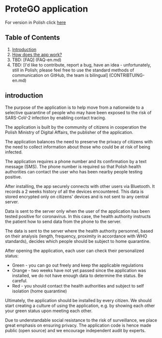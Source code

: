 # ProteGO application

For version in Polish click [here](README.md)

## Table of Contents

1. [Introduction](#introduction)
2. [How does the app work?](specs/README-en.md)
3. TBD: [FAQ] (FAQ-en.md)
4. TBD: [I'd like to contribute, report a bug, have an idea - unfortunately, still in Polish; please feel free to use the standard methods of communication on GitHub, the team is bilingual] (CONTRIBTUING-en.md)

## introduction

The purpose of the application is to help move from a nationwide to a selective quarantine of people who may have been exposed to the risk of SARS-CoV-2 infection by enabling contact tracing.

The application is built by the community of citizens in cooperation the Polish Ministry of Digital Affairs, the publisher of the application.

The application balances the need to preserve the privacy of citizens with the need to collect information about those who could be at risk of being infected.

The application requires a phone number and its confirmation by a text message (SMS). The phone number is required so that Polish health authorities can contact the user who has been nearby people testing positive.

After installing, the app securely connects with other users via Bluetooth. It records a 2 weeks history of all the devices encountered. This data is stored encrypted only on citizens' devices and is not sent to any central server.

Data is sent to the server only when the user of the application has been tested positive for coronavirus. In this case, the health authority instructs the patient how to send data from the phone to the server.

The data is sent to the server where the health authority personnel, based on their analysis (length, frequency, proximity in accordance with WHO standards), decides which people should be subject to home quarantine.

After opening the application, each user can check their personalized status:

* Green - you can go out freely and keep the applicable regulations
* Orange - two weeks have not yet passed since the application was installed, we do not have enough data to determine the status. Be careful.
* Red - you should contact the health authorities and subject to self isolation (home quarantine)

Ultimately, the application should be installed by every citizen. We should start creating a culture of using the application, e.g. by showing each other your green status upon meeting each other.

Due to understandable social resistance to the risk of surveillance, we place great emphasis on ensuring privacy. The application code is hence made public (open source) and we encourage independent audit by experts.
